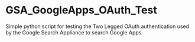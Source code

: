 GSA_GoogleApps_OAuth_Test
=========================

Simple python script for testing the Two Legged OAuth authentication used by the Google Search Appliance  to search Google Apps
